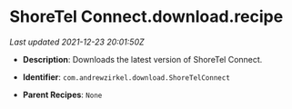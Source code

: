 # ShoreTel Connect.download.recipe

_Last updated 2021-12-23 20:01:50Z_

- **Description**: Downloads the latest version of ShoreTel Connect.

- **Identifier**: `com.andrewzirkel.download.ShoreTelConnect`

- **Parent Recipes**: `None`
